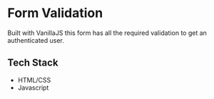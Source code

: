 # Form Validation

Built with VanillaJS this form has all the required validation to get an authenticated user.

## Tech Stack

- HTML/CSS
- Javascript
